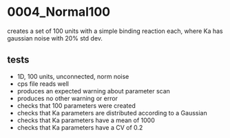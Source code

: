 # 0004_Normal100

creates a set of 100 units with a simple binding reaction each, where Ka has gaussian noise with 20% std dev.

## tests

- 1D, 100 units, unconnected, norm noise
- cps file reads well
- produces an expected warning about parameter scan
- produces no other warning or error
- checks that 100 parameters were created
- checks that Ka parameters are distributed according to a Gaussian
- checks that Ka parameters have a mean of 1000
- checks that Ka parameters have a CV of 0.2
